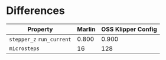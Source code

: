# Differences

| Property                  | Marlin | OSS Klipper Config |
| ------------------------- | ------ | ------------------ |
| `stepper_z` `run_current` | 0.800  | 0.900              |
| `microsteps`              | 16     | 128                |
